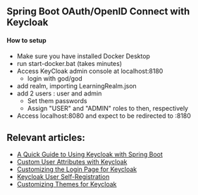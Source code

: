 ## Spring Boot OAuth/OpenID Connect with Keycloak

#### How to setup
- Make sure you have installed Docker Desktop
- run start-docker.bat  (takes minutes)
- Access KeyCloak admin console at localhost:8180
  - login with god/god
- add realm, importing LearningRealm.json
- add 2 users : user and admin
  - Set them passwords
  - Assign "USER" and "ADMIN" roles to then, respectively
- Access localhost:8080 and expect to be redirected to :8180













## Relevant articles:
- [A Quick Guide to Using Keycloak with Spring Boot](https://www.baeldung.com/spring-boot-keycloak)
- [Custom User Attributes with Keycloak](https://www.baeldung.com/keycloak-custom-user-attributes)
- [Customizing the Login Page for Keycloak](https://www.baeldung.com/keycloak-custom-login-page)
- [Keycloak User Self-Registration](https://www.baeldung.com/keycloak-user-registration)
- [Customizing Themes for Keycloak](https://www.baeldung.com/spring-keycloak-custom-themes)

